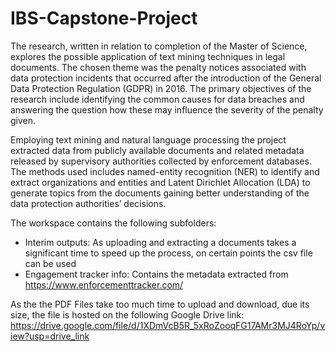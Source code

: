 # IBS-Capstone-Project

The research, written in relation to completion of the Master of Science, explores the possible application of text mining techniques in legal documents. The chosen theme was the penalty notices associated with data protection incidents that occurred after the introduction of the General Data Protection Regulation (GDPR) in 2016. The primary objectives of the research include identifying the common causes for data breaches and answering the question how these may influence the severity of the penalty given.

Employing text mining and natural language processing the project extracted data from publicly available documents and related metadata released by supervisory authorities collected by enforcement databases. The methods used includes named-entity recognition (NER) to identify and extract organizations and entities and Latent Dirichlet Allocation (LDA) to generate topics from the documents gaining better understanding of the data protection authorities’ decisions.

The workspace contains the following subfolders: 

- Interim outputs: As uploading and extracting a documents takes a significant time to speed up the process, on certain points the csv file can be used
- Engagement tracker info: Contains the metadata extracted from  https://www.enforcementtracker.com/

As the the PDF Files take too much time to upload and download, due its size, the file is hosted on the following Google Drive link: https://drive.google.com/file/d/1XDmVcB5R_5xRoZooqFG17AMr3MJ4RoYp/view?usp=drive_link
